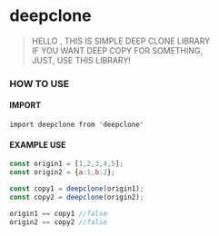# deepclone

> HELLO , THIS IS SIMPLE DEEP CLONE LIBRARY<br/>
> IF YOU WANT DEEP COPY FOR SOMETHING,<br/>
> JUST, USE THIS LIBRARY!

### HOW TO USE

#### IMPORT
```
import deepclone from 'deepclone'
```
#### EXAMPLE USE

```javascript
const origin1 = [1,2,3,4,5];
const origin2 = {a:1,b:2};

const copy1 = deepclone(origin1);
const copy2 = deepclone(origin2);

origin1 == copy1 //false
origin2 == copy2 //false
```

